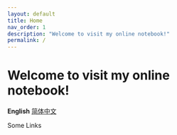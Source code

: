 ```yaml
---
layout: default
title: Home
nav_order: 1
description: "Welcome to visit my online notebook!"
permalink: /
---
```

# Welcome to visit my online notebook!

**English** [简体中文](https://amazingkenneth.github.io/docs/zh-cn)

Some Links